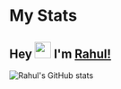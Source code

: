 # My Stats

## Hey <img src="https://github.com/TheDudeThatCode/TheDudeThatCode/blob/master/Assets/Hi.gif" width="29px"> I'm [Rahul!](https://github.com/rahulpandey70) 


![Rahul's GitHub stats](https://github-readme-stats.vercel.app/api?username=rahulpandey70&show_icons=true&hide_border=true)
